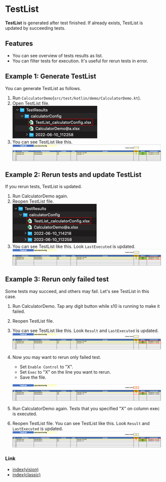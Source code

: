 # TestList

**TestList** is generated after test finished. If already exists, TestList is updated by succeeding tests.

## Features

- You can see overview of tests results as list.
- You can filter tests for execution. It's useful for rerun tests in error.

## Example 1: Generate TestList

You can generate TestList as follows.

1. Run `CalculatorDemo`(`src/test/kotlin/demo/CalculatorDemo.kt`).
2. Open TestList file.
   <br>![Spec-Report format](_images/testlist_file_1.png)
3. You can see TestList like this.
   <br>![Spec-Report format](_images/testlist_1.png)

## Example 2: Rerun tests and update TestList

If you rerun tests, TestList is updated.

1. Run CalculatorDemo again.
2. Reopen TestList file.
   <br>![Spec-Report format](_images/testlist_file_2.png)
3. You can see TestList like this. Look `LastExecuted` is updated.
   <br>![Spec-Report format](_images/testlist_2.png)

## Example 3: Rerun only failed test

Some tests may succeed, and others may fail. Let's see TestList in this case.

1. Run CalculatorDemo. Tap any digit button while s10 is running to make it failed.
2. Reopen TestList file.
3. You can see TestList like this. Look `Result` and `LastExecuted` is updated.
   <br>![Spec-Report format](_images/testlist_3.png)
4. Now you may want to rerun only failed test.
    - Set `Enable Control` to "X".
    - Set `Exec` to "X" on the line you want to rerun.
    - Save the file.

   ![Spec-Report format](_images/testlist_4.png)
5. Run CalculatorDemo again. Tests that you specified "X" on column exec is executed.
6. Reopen TestList file. You can see TestList like this. Look `Result` and `LastExecuted` is updated.
   <br>![Spec-Report format](_images/testlist_5.png)

### Link

- [index(vision)](../../index.md)
- [index(classic)](../../classic/index.md)
